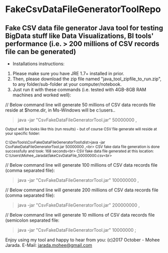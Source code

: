 # FakeCsvDataFileGeneratorToolRepo

## Fake CSV data file generator Java tool for testing BigData stuff like Data Visualizations, BI tools' performance (i.e. > 200 millions of CSV records file can be generated)

* Installations instructions:
1) Please make sure you have JRE 1.7+ installed in prior.
2) Then, please download the zip file named "java_tool_zipfile_to_run.zip", to any folder/sub-folder at your computer/notebook.
3) Just run it with these commands (i.e. tested with 4GB-8GB RAM machines and worked well):

// Below command line will generate 50 millions of CSV data records file reside at $home.dir, in Ms-Windows will be c:\users\..
> java -jar "CsvFakeDataFileGeneratorTool.jar" 50000000 ,

<small><italic>
Output will be looks like this (run results) - but of course CSV file generate will reside at your specific folder:

C:\DevTools\CsvFakeDataFileGeneratorTool\dist>java -jar CsvFakeDataFileGeneratorTool.jar 50000000 ,<br\>
CSV fake data file generation is done successfully and took: 168 seconds<br\>
CSV fake data file generated at this location: C:\Users\Mohee_Jarada\fakeCsvDataFile_50000000.csv<br\>
</italic></small>

// Below command line will generate 100 millions of CSV data records file (comma separated file):
> java -jar "CsvFakeDataFileGeneratorTool.jar" 100000000 ,

// Below command line will generate 200 millions of CSV data records file (comma separated file):
> java -jar "CsvFakeDataFileGeneratorTool.jar" 200000000 ,

// Below command line will generate 10 millions of CSV data records file (semicolon separated file:
> java -jar "CsvFakeDataFileGeneratorTool.jar" 10000000 ;

Enjoy using my tool and happy to hear from you:
(c)2017 October - Mohee Jarada. E-Mail: jarada.mohee@gmail.com
